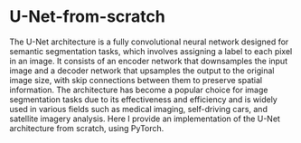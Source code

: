 # U-Net-from-scratch

The U-Net architecture is a fully convolutional neural network designed for semantic segmentation tasks, which involves assigning a label to each pixel in an image. It consists of an encoder network that downsamples the input image and a decoder network that upsamples the output to the original image size, with skip connections between them to preserve spatial information. The architecture has become a popular choice for image segmentation tasks due to its effectiveness and efficiency and is widely used in various fields such as medical imaging, self-driving cars, and satellite imagery analysis. Here I provide an implementation of the U-Net architecture from scratch, using PyTorch.
